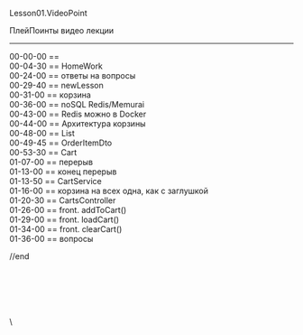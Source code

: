 ﻿
Lesson01.VideoPoint  

ПлейПоинты видео лекции  

---
00-00-00 ==   
00-04-30 == HomeWork  
00-24-00 == ответы на вопросы  
00-29-40 == newLesson  
00-31-00 == корзина  
00-36-00 == noSQL Redis/Memurai    
00-43-00 == Redis можно в Docker  
00-44-00 == Архитектура корзины  
00-48-00 == List<OrderItem>  
00-49-45 == OrderItemDto  
00-53-30 == Cart  
01-07-00 == перерыв  
01-13-00 == конец перерыв  
01-13-50 == CartService  
01-16-00 == корзина на всех одна, как с заглушкой  
01-20-30 == CartsController  
01-26-00 == front. addToCart()  
01-29-00 == front. loadCart()  
01-34-00 == front. clearCart()  
01-36-00 == вопросы  










//end  

















\
\
\
\
\
\
